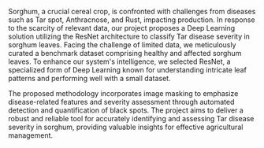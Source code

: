 Sorghum, a crucial cereal crop, is confronted with challenges from diseases such as Tar spot, Anthracnose, and Rust, impacting production. In response to the scarcity of relevant data, our project proposes a Deep Learning solution utilizing the ResNet architecture to classify Tar disease severity in sorghum leaves. Facing the challenge of limited data, we meticulously curated a benchmark dataset comprising healthy and affected sorghum leaves. To enhance our system's intelligence, we selected ResNet, a specialized form of Deep Learning known for understanding intricate leaf patterns and performing well with a small dataset. 

The proposed methodology incorporates image masking to emphasize disease-related features and severity assessment through automated detection and quantification of black spots. The project aims to deliver a robust and reliable tool for accurately identifying and assessing Tar disease severity in sorghum, providing valuable insights for effective agricultural management.
